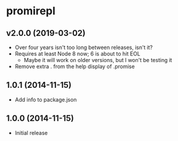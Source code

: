 # promirepl

## v2.0.0 (2019-03-02)

 * Over four years isn't too long between releases, isn't it?
 * Requires at least Node 8 now; 6 is about to hit EOL
   * Maybe it will work on older versions, but I won't be testing it
 * Remove extra . from the help display of .promise

## 1.0.1 (2014-11-15)

 * Add info to package.json

## 1.0.0 (2014-11-15)

 * Initial release
